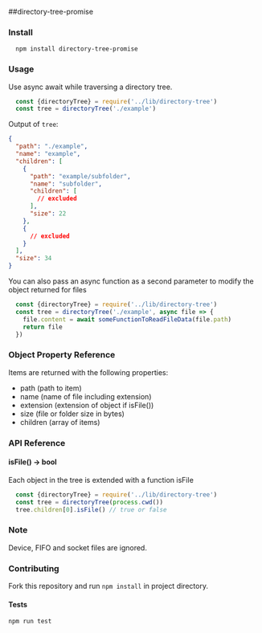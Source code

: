 ##directory-tree-promise

### Install
```
  npm install directory-tree-promise
```

### Usage
Use async await while traversing a directory tree.

```js
  const {directoryTree} = require('../lib/directory-tree')
  const tree = directoryTree('./example')
```

Output of `tree`:

```json
{
  "path": "./example",
  "name": "example",
  "children": [
    {
      "path": "example/subfolder",
      "name": "subfolder",
      "children": [
        // excluded
      ],
      "size": 22
    },
    {
      // excluded
    }
  ],
  "size": 34
}
```

You can also pass an async function as a second parameter to modify the object returned for files

```js
  const {directoryTree} = require('../lib/directory-tree')
  const tree = directoryTree('./example', async file => {
    file.content = await someFunctionToReadFileData(file.path)
    return file
  })
```

### Object Property Reference

Items are returned with the following properties:

- path (path to item)
- name (name of file including extension)
- extension (extension of object if isFile())
- size (file or folder size in bytes)
- children (array of items)

### API Reference

#### isFile() -> bool
Each object in the tree is extended with a function isFile

```js
  const {directoryTree} = require('../lib/directory-tree')
  const tree = directoryTree(process.cwd())
  tree.children[0].isFile() // true or false
```

### Note
Device, FIFO and socket files are ignored.

### Contributing
Fork this repository and run `npm install` in project directory.

#### Tests
`npm run test`